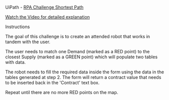 UiPath - [RPA Challenge Shortest Path](http://www.rpachallenge.com/assets/shortestPath/public/shortestpath.html)

[Watch the Video for detailed explanation](https://www.youtube.com/watch?v=9GaUSNfczjM)

Instructions

The goal of this challenge is to create an attended robot that works in tandem with the user.

The user needs to match one Demand (marked as a RED point) to the closest Supply (marked as a GREEN point) which will populate two tables with data.

The robot needs to fill the required data inside the form using the data in the tables generated at step 2. The form will return a contract value that needs to be inserted back in the 'Contract' text box.

Repeat until there are no more RED points on the map.